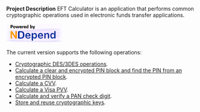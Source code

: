 **Project Description**
EFT Calculator is an application that performs common cryptographic operations used in electronic funds transfer applications.

[![](Home_NDependLogo_PoweredBy.PNG)](http://www.NDepend.com)

The current version supports the following operations:

* [Cryptographic DES/3DES operations](Performing-DES_3DES-operations).
* [Calculate a clear and encrypted PIN block and find the PIN from an encrypted PIN block](PIN-block-calculation).
* [Calculate a CVV](CVV-calculation).
* [Calculate a Visa PVV](PVV-calculation).
* [Calculate and verify a PAN check digit](Check-digit-calculation).
* [Store and reuse cryptographic keys](Keys-management).
